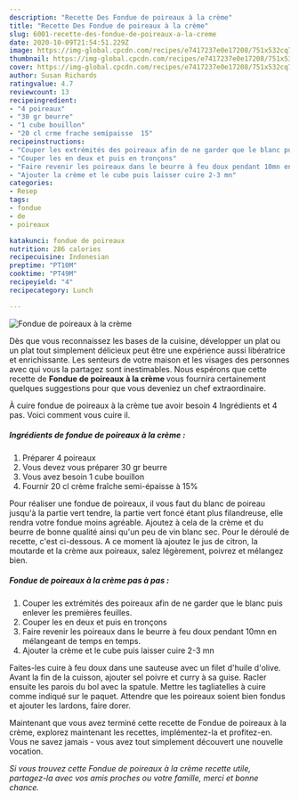 ```yaml
---
description: "Recette Des Fondue de poireaux à la crème"
title: "Recette Des Fondue de poireaux à la crème"
slug: 6001-recette-des-fondue-de-poireaux-a-la-creme
date: 2020-10-09T21:54:51.229Z
image: https://img-global.cpcdn.com/recipes/e7417237e0e17208/751x532cq70/fondue-de-poireaux-a-la-creme-photo-principale-de-la-recette.jpg
thumbnail: https://img-global.cpcdn.com/recipes/e7417237e0e17208/751x532cq70/fondue-de-poireaux-a-la-creme-photo-principale-de-la-recette.jpg
cover: https://img-global.cpcdn.com/recipes/e7417237e0e17208/751x532cq70/fondue-de-poireaux-a-la-creme-photo-principale-de-la-recette.jpg
author: Susan Richards
ratingvalue: 4.7
reviewcount: 13
recipeingredient:
- "4 poireaux"
- "30 gr beurre"
- "1 cube bouillon"
- "20 cl crme frache semipaisse  15"
recipeinstructions:
- "Couper les extrémités des poireaux afin de ne garder que le blanc puis enlever les premières feuilles."
- "Couper les en deux et puis en tronçons"
- "Faire revenir les poireaux dans le beurre à feu doux pendant 10mn en mélangeant de temps en temps."
- "Ajouter la crème et le cube puis laisser cuire 2-3 mn"
categories:
- Resep
tags:
- fondue
- de
- poireaux

katakunci: fondue de poireaux 
nutrition: 286 calories
recipecuisine: Indonesian
preptime: "PT10M"
cooktime: "PT49M"
recipeyield: "4"
recipecategory: Lunch

---
```



![Fondue de poireaux à la crème](https://img-global.cpcdn.com/recipes/e7417237e0e17208/751x532cq70/fondue-de-poireaux-a-la-creme-photo-principale-de-la-recette.jpg)

Dès que vous reconnaissez les bases de la cuisine, développer un plat ou un plat tout simplement délicieux peut être une expérience aussi libératrice et enrichissante. Les senteurs de votre maison et les visages des personnes avec qui vous la partagez sont inestimables. Nous espérons que cette recette de <strong> Fondue de poireaux à la crème </strong> vous fournira certainement quelques suggestions pour que vous deveniez un chef extraordinaire.

<!--inarticleads1-->

À cuire fondue de poireaux à la crème tue avoir besoin 4 Ingrédients et 4 pas. Voici comment vous cuire il.

##### Ingrédients de fondue de poireaux à la crème :

1. Préparer 4 poireaux
1. Vous devez vous préparer 30 gr beurre
1. Vous avez besoin 1 cube bouillon
1. Fournir 20 cl crème fraîche semi-épaisse à 15%


Pour réaliser une fondue de poireaux, il vous faut du blanc de poireau jusqu&#39;à la partie vert tendre, la partie vert foncé étant plus filandreuse, elle rendra votre fondue moins agréable. Ajoutez à cela de la crème et du beurre de bonne qualité ainsi qu&#39;un peu de vin blanc sec. Pour le déroulé de recette, c&#39;est ci-dessous. A ce moment là ajoutez le jus de citron, la moutarde et la crème aux poireaux, salez légèrement, poivrez et mélangez bien. 

<!--inarticleads2-->

##### Fondue de poireaux à la crème pas à pas :

1. Couper les extrémités des poireaux afin de ne garder que le blanc puis enlever les premières feuilles.
1. Couper les en deux et puis en tronçons
1. Faire revenir les poireaux dans le beurre à feu doux pendant 10mn en mélangeant de temps en temps.
1. Ajouter la crème et le cube puis laisser cuire 2-3 mn


Faites-les cuire à feu doux dans une sauteuse avec un filet d&#39;huile d&#39;olive. Avant la fin de la cuisson, ajouter sel poivre et curry à sa guise. Racler ensuite les parois du bol avec la spatule. Mettre les tagliatelles à cuire comme indiqué sur le paquet. Attendre que les poireaux soient bien fondus et ajouter les lardons, faire dorer. 

<!--inarticleads1-->

<p>
Maintenant que vous avez terminé cette recette de Fondue de poireaux à la crème, explorez maintenant les recettes, implémentez-la et profitez-en. Vous ne savez jamais - vous avez tout simplement découvert une nouvelle vocation.
</p>

<p>
<i>Si vous trouvez cette Fondue de poireaux à la crème recette utile, partagez-la avec vos amis proches ou votre famille, merci et bonne chance.</i>
</p>
